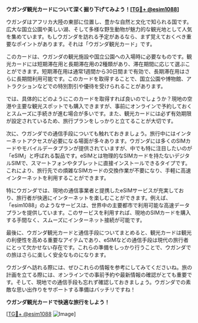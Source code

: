 **ウガンダ観光カードについて深く掘り下げてみよう！[[TG💪+ @esim1088](https://t.me/s/esim1088)]**

ウガンダはアフリカ大陸の東部に位置し、豊かな自然と文化で知られる国です。広大な国立公園や美しい湖、そして多様な野生動物が魅力的な観光地として人気を集めています。もしウガンダを訪れる予定があるなら、まず覚えておくべき重要なポイントがあります。それは「ウガンダ観光カード」です。

このカードは、ウガンダの観光施設や国立公園への入場時に必要なものです。観光カードには短期滞在用と長期滞在用の2種類があり、滞在期間に応じて選ぶことができます。短期滞在用は通常1週間から30日間まで有効で、長期滞在用はさらに長期間利用可能です。このカードを取得することで、国立公園や博物館、アトラクションなどでの特別割引や優待を受けられることがあります。

では、具体的にどのようにこのカードを取得すれば良いのでしょうか？現地の空港や主要な観光スポットでも購入できますが、事前にオンラインで予約しておくとスムーズに手続きが進む場合が多いです。また、観光カードには必ず有効期限が設定されているため、旅行プランをしっかりと立てることが大切です。

次に、ウガンダでの通信手段についても触れておきましょう。旅行中にはインターネットアクセスが必要になる場面が多々あります。ウガンダには多くのSIMカードやモバイルデータプランが提供されていますが、中でも特に注目したいのが「eSIM」と呼ばれる製品です。eSIMとは物理的なSIMカードを持たないデジタルSIMで、スマートフォンやタブレットに直接インストールできるタイプです。これにより、旅行先での煩雑なSIMカードの交換作業が不要になり、手軽に高速インターネットを利用することができます。

特にウガンダでは、現地の通信事業者と提携したeSIMサービスが充実しており、旅行者が快適にインターネットを楽しむことができます。例えば、「esim1088」のようなサービスは、世界中の主要都市で利用可能な高速データプランを提供しています。このサービスを利用すれば、現地のSIMカードを購入する手間なく、スムーズにインターネット接続が可能です。

最後に、ウガンダ観光カードと通信手段についてまとめると、観光カードは観光の利便性を高める重要なアイテムであり、eSIMなどの通信手段は現代の旅行者にとって欠かせない存在です。これらの準備をしっかり行うことで、ウガンダでの旅はさらに楽しく安全なものになります。

ウガンダへ訪れる際には、ぜひこれらの情報を参考にしてみてくださいね。旅の計画を立てる際には、オンラインでの事前予約や最新情報の確認がとても重要です。そして、現地での通信手段も忘れず確認しておきましょう。ウガンダでの素敵な思い出作りをサポートする準備はバッチリですね！

**ウガンダ観光カードで快適な旅行をしよう！**

[[TG💪+ @esim1088](https://t.me/s/esim1088) ![Image](https://i.postimg.cc/Y0z9fWf4/image.png)]